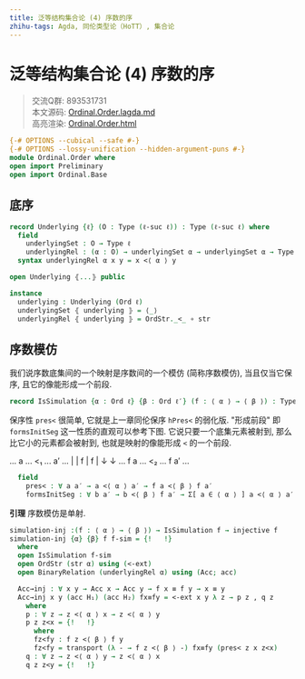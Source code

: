 ```yaml
---
title: 泛等结构集合论 (4) 序数的序
zhihu-tags: Agda, 同伦类型论（HoTT）, 集合论
---
```


# 泛等结构集合论 (4) 序数的序

> 交流Q群: 893531731  
> 本文源码: [Ordinal.Order.lagda.md](https://github.com/choukh/USST/blob/main/src/Ord/Order.lagda.md)  
> 高亮渲染: [Ordinal.Order.html](https://choukh.github.io/USST/Ord.Order.html)  

```agda
{-# OPTIONS --cubical --safe #-}
{-# OPTIONS --lossy-unification --hidden-argument-puns #-}
module Ordinal.Order where
open import Preliminary
open import Ordinal.Base
```

## 底序

```agda
record Underlying {ℓ} (O : Type (ℓ-suc ℓ)) : Type (ℓ-suc ℓ) where
  field
    underlyingSet : O → Type ℓ
    underlyingRel : (α : O) → underlyingSet α → underlyingSet α → Type ℓ
  syntax underlyingRel α x y = x <⟨ α ⟩ y

open Underlying ⦃...⦄ public
```

```agda
instance
  underlying : Underlying (Ord ℓ)
  underlyingSet ⦃ underlying ⦄ = ⟨_⟩
  underlyingRel ⦃ underlying ⦄ = OrdStr._<_ ∘ str
```

## 序数模仿

我们说序数底集间的一个映射是序数间的一个模仿 (简称序数模仿), 当且仅当它保序, 且它的像能形成一个前段.

```agda
record IsSimulation {α : Ord ℓ} {β : Ord ℓ′} (f : ⟨ α ⟩ → ⟨ β ⟩) : Type (ℓ ⊔ ℓ′) where
```

保序性 `pres<` 很简单, 它就是上一章同伦保序 `hPres<` 的弱化版. "形成前段" 即 `formsInitSeg` 这一性质的直观可以参考下图. 它说只要一个底集元素被射到, 那么比它小的元素都会被射到, 也就是映射的像能形成 `<` 的一个前段.

... a   ... <₁ ... a′  ...
    |              |
  f |            f |
    ↓              ↓
... f a ... <₂ ... f a′ ...

```agda
  field
    pres< : ∀ a a′ → a <⟨ α ⟩ a′ → f a <⟨ β ⟩ f a′
    formsInitSeg : ∀ b a′ → b <⟨ β ⟩ f a′ → Σ[ a ∈ ⟨ α ⟩ ] a <⟨ α ⟩ a′ × f a ≡ b
```

**引理** 序数模仿是单射.

```agda
simulation-inj :(f : ⟨ α ⟩ → ⟨ β ⟩) → IsSimulation f → injective f
simulation-inj {α} {β} f f-sim = {!   !}
  where
  open IsSimulation f-sim
  open OrdStr (str α) using (<-ext)
  open BinaryRelation (underlyingRel α) using (Acc; acc)

  Acc→inj : ∀ x y → Acc x → Acc y → f x ≡ f y → x ≡ y
  Acc→inj x y (acc H₁) (acc H₂) fx≡fy = <-ext x y λ z → p z , q z
    where
    p : ∀ z → z <⟨ α ⟩ x → z <⟨ α ⟩ y
    p z z<x = {!   !}
      where
      fz<fy : f z <⟨ β ⟩ f y
      fz<fy = transport (λ - → f z <⟨ β ⟩ -) fx≡fy (pres< z x z<x)
    q : ∀ z → z <⟨ α ⟩ y → z <⟨ α ⟩ x
    q z z<y = {!   !}
```
